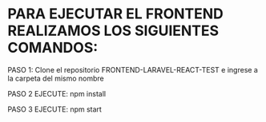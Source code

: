 # PARA EJECUTAR EL FRONTEND REALIZAMOS LOS SIGUIENTES COMANDOS:

PASO 1: Clone el repositorio FRONTEND-LARAVEL-REACT-TEST e ingrese a la carpeta del mismo nombre

PASO 2 EJECUTE:
npm install

PASO 3 EJECUTE:
npm start

